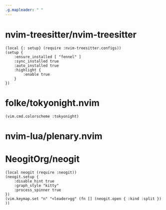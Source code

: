 ```yaml
---
.g.mapleader: " "
---
```


# nvim-treesitter/nvim-treesitter

```fennel
(local {: setup} (require :nvim-treesitter.configs))
(setup {
    :ensure_installed [ "fennel" ]
    :sync_installed true
    :auto_installed true
    :highlight {
        :enable true
    }
})
```

# folke/tokyonight.nvim

```fennel
(vim.cmd.colorscheme :tokyonight)
```

# nvim-lua/plenary.nvim

# NeogitOrg/neogit

```fennel
(local neogit (require :neogit))
(neogit.setup {
	:disable_hint true
	:graph_style "kitty"
	:process_spinner true
})
(vim.keymap.set "n" "<leader>gg" (fn [] (neogit.open { :kind :split }) ))
```
